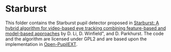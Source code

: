 # Starburst
This folder contains the Starburst pupil detector proposed in [Starburst: A hybrid algorithm for video-based eye tracking combining feature-based and model-based approaches](https://doi.org/10.1109/CVPR.2005.531) by D. Li, D. Winfield", and D. Parkhurst. The code and the algorithm are licensed under GPL2 and are based upon the implementation in [Open-PupilEXT](https://github.com/openPupil/Open-PupilEXT).